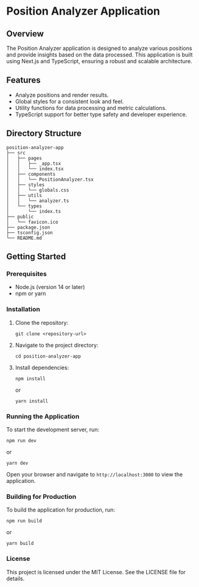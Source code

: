 # Position Analyzer Application

## Overview
The Position Analyzer application is designed to analyze various positions and provide insights based on the data processed. This application is built using Next.js and TypeScript, ensuring a robust and scalable architecture.

## Features
- Analyze positions and render results.
- Global styles for a consistent look and feel.
- Utility functions for data processing and metric calculations.
- TypeScript support for better type safety and developer experience.

## Directory Structure
```
position-analyzer-app
├── src
│   ├── pages
│   │   ├── _app.tsx
│   │   └── index.tsx
│   ├── components
│   │   └── PositionAnalyzer.tsx
│   ├── styles
│   │   └── globals.css
│   ├── utils
│   │   └── analyzer.ts
│   └── types
│       └── index.ts
├── public
│   └── favicon.ico
├── package.json
├── tsconfig.json
└── README.md
```

## Getting Started

### Prerequisites
- Node.js (version 14 or later)
- npm or yarn

### Installation
1. Clone the repository:
   ```
   git clone <repository-url>
   ```
2. Navigate to the project directory:
   ```
   cd position-analyzer-app
   ```
3. Install dependencies:
   ```
   npm install
   ```
   or
   ```
   yarn install
   ```

### Running the Application
To start the development server, run:
```
npm run dev
```
or
```
yarn dev
```
Open your browser and navigate to `http://localhost:3000` to view the application.

### Building for Production
To build the application for production, run:
```
npm run build
```
or
```
yarn build
```

### License
This project is licensed under the MIT License. See the LICENSE file for details.